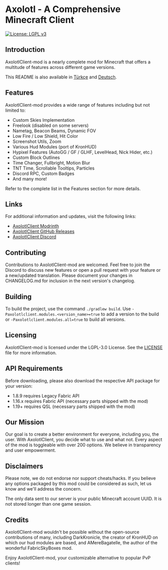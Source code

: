 # Axolotl - A Comprehensive Minecraft Client

[![License: LGPL v3](https://img.shields.io/badge/License-LGPL%20v3-blue.svg)](https://www.gnu.org/licenses/lgpl-3.0) 

## Introduction

AxolotlClient-mod is a nearly complete mod for Minecraft that offers a multitude of features across different game versions.

This README is also available in [Türkçe](https://github.com/AxolotlClient/AxolotlClient-mod/blob/multiversion/doc/README-tr.md) and [Deutsch](https://github.com/AxolotlClient/AxolotlClient-mod/blob/multiversion/doc/README-de.md).

## Features

AxolotlClient-mod provides a wide range of features including but not limited to:

- Custom Skies Implementation
- Freelook (disabled on some servers)
- Nametag, Beacon Beams, Dynamic FOV
- Low Fire / Low Shield, Hit Color
- Screenshot Utils, Zoom
- Various Hud Modules (port of KronHUD)
- Hypixel Features (AutoGG / GF / GLHF, LevelHead, Nick Hider, etc.)
- Custom Block Outlines
- Time Changer, Fullbright, Motion Blur
- TNT Time, Scrollable Tooltips, Particles
- Discord RPC, Custom Badges
- And many more!

Refer to the complete list in the Features section for more details.

## Links

For additional information and updates, visit the following links:

- [AxolotlClient Modrinth](https://modrinth.com/mod/axolotlclient)
- [AxolotlClient GitHub Releases](https://github.com/AxolotlClient/AxolotlClient-mod/releases)
- [AxolotlClient Discord](https://discord.gg/WyMjeX3vka)

## Contributing

Contributions to AxolotlClient-mod are welcomed. Feel free to join the Discord to discuss new features or open a pull request with your feature or a new/updated translation. Please document your changes in CHANGELOG.md for inclusion in the next version's changelog.

## Building

To build the project, use the command `./gradlew build`. Use `-Paxolotlclient.modules.<version_name>=true` to add a version to the build or `-Paxolotlclient.modules.all=true` to build all versions.

## Licensing

AxolotlClient-mod is licensed under the LGPL-3.0 License. See the [LICENSE](https://github.com/AxolotlClient/AxolotlClient-mod/blob/main/LICENSE) file for more information.

## API Requirements

Before downloading, please also download the respective API package for your version:

- 1.8.9 requires Legacy Fabric API
- 1.16.x requires Fabric API (necessary parts shipped with the mod)
- 1.19+ requires QSL (necessary parts shipped with the mod)

## Our Mission

Our goal is to create a better environment for everyone, including you, the user. With AxolotlClient, you decide what to use and what not. Every aspect of the mod is toggleable with over 200 options. We believe in transparency and user empowerment.

## Disclaimers

Please note, we do not endorse nor support cheats/hacks. If you believe any options packaged by this mod could be considered as such, let us know and we'll address the concern.

The only data sent to our server is your public Minecraft account UUID. It is not stored longer than one game session.

## Credits

AxolotlClient-mod wouldn't be possible without the open-source contributions of many, including DarkKronicle, the creator of KronHUD on which our hud modules are based, and AMereBagatelle, the author of the wonderful FabricSkyBoxes mod.

Enjoy AxolotlClient-mod, your customizable alternative to popular PvP clients!
